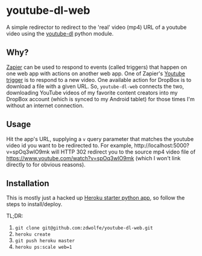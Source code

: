 # youtube-dl-web

A simple redirector to redirect to the 'real' video (mp4) URL of a youtube video using the [youtube-dl](https://github.com/rg3/youtube-dl) python module.

## Why?
  [Zapier](https://zapier.com) can be used to respond to events (called triggers) that happen on one web app with actions on another web app. One of Zapier's [Youtube trigger](https://zapier.com/zapbook/youtube/) is to respond to a new video. One available action for DropBox is to download a file with a given URL. So, ``youtube-dl-web`` connects the two, downloading YouTube videos of my favorite content creators into my DropBox account (which is synced to my Android tablet) for those times I'm without an internet connection.


## Usage
Hit the app's URL, supplying a ```v``` query parameter that matches the youtube video id you want to be redirected to. For example, http://localhost:5000?v=spOq3wIO9mk will HTTP 302 redirect you to the source mp4 video file of  https://www.youtube.com/watch?v=spOq3wIO9mk (which I won't link directly to for obvious reasons).


## Installation
This is mostly just a hacked up [Heroku starter python app](https://devcenter.heroku.com/articles/getting-started-with-python), so follow the steps to install/deploy.

TL;DR: 

1. ``git clone git@github.com:zdwolfe/youtube-dl-web.git``
2. ``heroku create``
3. ``git push heroku master``
4. ``heroku ps:scale web=1``
